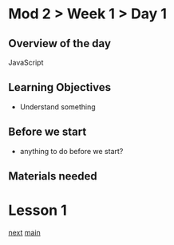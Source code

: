 # Mod 2 > Week 1 > Day 1

## Overview of the day

JavaScript

## Learning Objectives

* Understand something

## Before we start

* anything to do before we start? 

## Materials needed

# Lesson 1




[next](/swe/mod2/wk1/day2.html)
[main](/swe)
